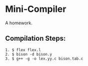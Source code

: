 # Mini-Compiler

A homework.

## Compilation Steps:

	1. $ flex flex.l
	2. $ bison -d bison.y
	3. $ g++ -g -o lex.yy.c bison.tab.c 
